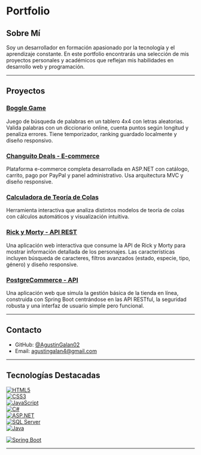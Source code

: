 # Portfolio 
## Sobre Mí

Soy un desarrollador en formación apasionado por la tecnología y el aprendizaje constante. En este portfolio encontrarás una selección de mis proyectos personales y académicos que reflejan mis habilidades en desarrollo web y programación.

---

## Proyectos

### [Boggle Game](https://github.com/AgustinGalan02/boggle-game)  
Juego de búsqueda de palabras en un tablero 4x4 con letras aleatorias. Valida palabras con un diccionario online, cuenta puntos según longitud y penaliza errores. Tiene temporizador, ranking guardado localmente y diseño responsivo.

### [Changuito Deals - E-commerce](https://github.com/AgustinGalan02/changuito-deals)  
Plataforma e-commerce completa desarrollada en ASP.NET con catálogo, carrito, pago por PayPal y panel administrativo. Usa arquitectura MVC y diseño responsive.

### [Calculadora de Teoría de Colas](https://github.com/AgustinGalan02/queue-theory-calculator)  
Herramienta interactiva que analiza distintos modelos de teoría de colas con cálculos automáticos y visualización intuitiva.

### [Rick y Morty - API REST](https://github.com/AgustinGalan02/API-Rest-RickAndMorty)  
Una aplicación web interactiva que consume la API de Rick y Morty para mostrar información detallada de los personajes. Las características incluyen búsqueda de caracteres, filtros avanzados (estado, especie, tipo, género) y diseño responsive.

### [PostgreCommerce - API](https://github.com/AgustinGalan02/PostgreCommerce-API)  
Una aplicación web que simula la gestión básica de la tienda en línea, construida con Spring Boot centrándose en las API RESTful, la seguridad robusta y una interfaz de usuario simple pero funcional.

---

## Contacto

- GitHub: [@AgustinGalan02](https://github.com/AgustinGalan02)  
- Email: agustingalan4@gmail.com

---

## Tecnologías Destacadas

[![HTML5](https://img.shields.io/badge/HTML5-E34F26?style=flat&logo=html5&logoColor=white)](https://developer.mozilla.org/en-US/docs/Web/HTML)  
[![CSS3](https://img.shields.io/badge/CSS3-1572B6?style=flat&logo=css3&logoColor=white)](https://developer.mozilla.org/en-US/docs/Web/CSS)  
[![JavaScript](https://img.shields.io/badge/JavaScript-F7DF1E?style=flat&logo=javascript&logoColor=black)](https://developer.mozilla.org/en-US/docs/Web/JavaScript)  
[![C#](https://img.shields.io/badge/C%23-239120?style=flat&logo=c-sharp&logoColor=white)](https://learn.microsoft.com/en-us/dotnet/csharp/)  
[![ASP.NET](https://img.shields.io/badge/ASP.NET-512BD4?style=flat&logo=aspdotnet&logoColor=white)](https://dotnet.microsoft.com/apps/aspnet)  
[![SQL Server](https://img.shields.io/badge/SQL%20Server-CC2927?style=flat&logo=microsoft-sql-server&logoColor=white)](https://www.microsoft.com/en-us/sql-server)  
[![Java](https://img.shields.io/badge/Java-ED8B00?style=flat&logo=openjdk&logoColor=white)](https://www.oracle.com/java/)

[![Spring Boot](https://img.shields.io/badge/Spring%20Boot-6DB33F?style=flat&logo=spring-boot&logoColor=white)](https://spring.io/projects/spring-boot)

---
